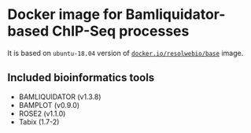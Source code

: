 # Docker image for Bamliquidator-based ChIP-Seq processes

It is based on `ubuntu-18.04` version of [`docker.io/resolwebio/base`](
https://hub.docker.com/r/resolwebio/base/) image.

Included bioinformatics tools
-----------------------------
* BAMLIQUIDATOR (v1.3.8)
* BAMPLOT (v0.9.0)
* ROSE2 (v1.1.0)
* Tabix (1.7-2)
